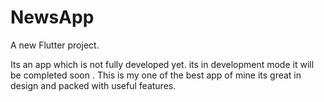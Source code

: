 # NewsApp

A new Flutter project.

Its an app which is not fully developed yet. 
its in development mode it will be completed soon .
This is my one of the best app of mine its great in design and packed with useful features.

